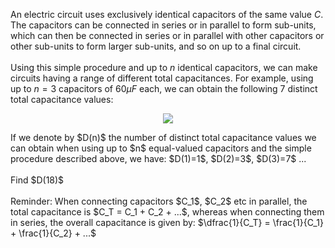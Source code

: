 An electric circuit uses exclusively identical capacitors of the same value $C$.<br/>
The capacitors can be connected in series or in parallel to form sub-units, which can then be connected in series or in parallel with other capacitors or other sub-units to form larger sub-units, and so on up to a final circuit.<br/><br/>
Using this simple procedure and up to $n$ identical capacitors, we can make circuits having a range of different total capacitances. For example, using up to $n=3$ capacitors of $60 \mu F$ each, we can obtain the following 7 distinct total capacitance values:<br/>
<p align="center"><img src="https://projecteuler.net/project/images/p155_capacitors1.gif" /></p>
If we denote by $D(n)$ the number of distinct total capacitance values we can obtain when using up to $n$ equal-valued capacitors and the simple procedure described above, we have: $D(1)=1$, $D(2)=3$, $D(3)=7$ ...<br/><br/>
Find $D(18)$<br/><br/>
Reminder: When connecting capacitors $C_1$, $C_2$ etc in parallel, the total capacitance is $C_T = C_1 + C_2 + ...$, whereas when connecting them in series, the overall capacitance is given by: $\dfrac{1}{C_T} = \frac{1}{C_1} + \frac{1}{C_2} + ...$
